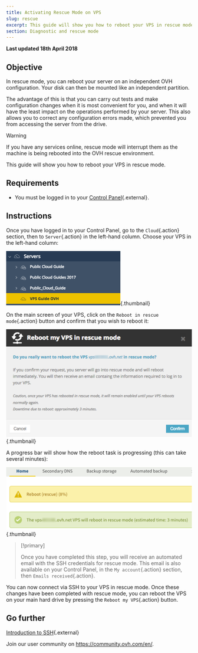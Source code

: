 ```yaml
---
title: Activating Rescue Mode on VPS
slug: rescue
excerpt: This guide will show you how to reboot your VPS in rescue mode.
section: Diagnostic and rescue mode
---
```


**Last updated 18th April 2018**

## Objective

In rescue mode, you can reboot your server on an independent OVH configuration. Your disk can then be mounted like an independent partition.

The advantage of this is that you can carry out tests and make configuration changes when it is most convenient for you, and when it will have the least impact on the operations performed by your server. This also allows you to correct any configuration errors made, which prevented you from accessing the server from the drive.

> [!warning]
>
> If you have any services online, rescue mode will interrupt them as the machine is being rebooted into the OVH rescue environment.
> 

This guide will show you how to reboot your VPS in rescue mode.

## Requirements

- You must be logged in to your [Control Panel](https://ca.ovh.com/auth){.external}.


## Instructions

Once you have logged in to your Control Panel, go to the `Cloud`{.action} section, then to `Server`{.action} in the left-hand column. Choose your VPS in the left-hand column:

![VPS area in the Control Panel](images/vps_rescue1.png){.thumbnail}

On the main screen of your VPS, click on the `Reboot in rescue mode`{.action} button and confirm that you wish to reboot it:

![Confirm rescue mode](images/vps_rescue2.png){.thumbnail}

A progress bar will show how the reboot task is progressing (this can take several minutes):

![Rescue mode progress](images/rescue_task.png){.thumbnail}

> [!primary]
>
> Once you have completed this step, you will receive an automated email with the SSH credentials for rescue mode. This email is also available on your Control Panel, in the `My account`{.action} section, then `Emails received`{.action}.
> 

You can now connect via SSH to your VPS in rescue mode. Once these changes have been completed with rescue mode, you can reboot the VPS on your main hard drive by pressing the `Reboot my VPS`{.action} button.


## Go further

[Introduction to SSH](https://docs.ovh.com/asia/en/dedicated/ssh-introduction/){.external}

Join our user community on <https://community.ovh.com/en/>.